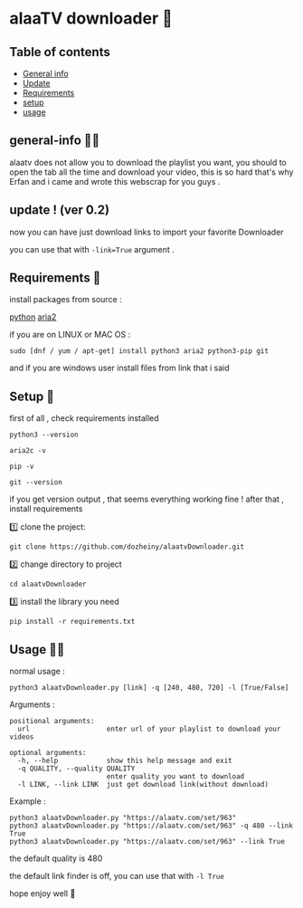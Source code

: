 # alaaTV downloader 🤩

## Table of contents
* [General info](#general-info)
* [Update](#update)
* [Requirements](#requirements)
* [setup](#setup)
* [usage](#usage)

## general-info 🐱‍🚀
alaatv does not allow you to download the playlist you want, you should to open the tab all the time and download your video, this is so hard that's why Erfan and i came and wrote this webscrap for you guys .

## update ! (ver 0.2)

now you can have just download links to import your favorite Downloader

you can use that with ```-link=True``` argument .
## Requirements 👾
install packages from source :

[python](https://python.org)
[aria2](http://aria2.github.io/)


if you are on LINUX or MAC OS :
```
sudo [dnf / yum / apt-get] install python3 aria2 python3-pip git
```
and if you are windows user install files from link that i said

## Setup 👀
first of all , check requirements installed 
```
python3 --version
```
```
aria2c -v
```
```
pip -v
```
```
git --version
```

if you get version output , that seems everything working fine !
after that , install requirements

1️⃣ clone the project:
```
git clone https://github.com/dozheiny/alaatvDownloader.git
```
2️⃣ change directory to project
```
cd alaatvDownloader
```
3️⃣ install the library you need
```
pip install -r requirements.txt
```

## Usage 🐱‍👤
normal usage :
```
python3 alaatvDownloader.py [link] -q [240, 480, 720] -l [True/False]
```

Arguments :
```
positional arguments:
  url                   enter url of your playlist to download your videos

optional arguments:
  -h, --help            show this help message and exit
  -q QUALITY, --quality QUALITY
                        enter quality you want to download
  -l LINK, --link LINK  just get download link(without download)

```

Example :
```
python3 alaatvDownloader.py "https://alaatv.com/set/963"
python3 alaatvDownloader.py "https://alaatv.com/set/963" -q 480 --link True
python3 alaatvDownloader.py "https://alaatv.com/set/963" --link True
```
the default quality is 480

the default link finder is off, you can use that with ```-l True```

hope enjoy well 🧙‍
